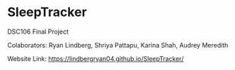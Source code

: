 # SleepTracker
DSC106 Final Project

Colaborators: Ryan Lindberg, Shriya Pattapu, Karina Shah, Audrey Meredith

Website Link: https://lindbergryan04.github.io/SleepTracker/
